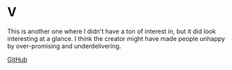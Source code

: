 # V

This is another one where I didn't have a ton of interest in, but it did look interesting at a glance. I think the creator might have made people unhappy by over-promising and underdelivering.

[GitHub](https://github.com/vlang/v)
